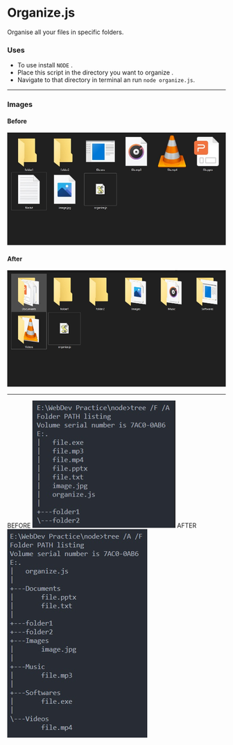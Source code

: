 # Organize.js
Organise all your files in specific folders.

### Uses

* To use install `NODE` .<br>
* Place this script in the directory you want to organize .<br>
* Navigate to that directory in terminal an run `node organize.js`.<br>

----
### Images

#### Before
<img src="https://github.com/OmerBhatti/Organizer.js/blob/main/images/before.jpg">

#### After
<img src="https://github.com/OmerBhatti/Organizer.js/blob/main/images/after.jpg">

----
<span>BEFORE
<img src="https://github.com/OmerBhatti/Organizer.js/blob/main/images/before(tree).jpg"></span>
<span>AFTER
<img src="https://github.com/OmerBhatti/Organizer.js/blob/main/images/after(tree).jpg"></span>
